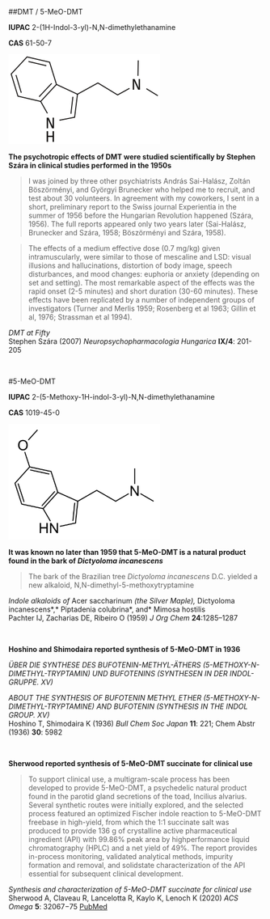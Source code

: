 ##DMT / 5-MeO-DMT

**IUPAC** 2-(1H-Indol-3-yl)-N,N-dimethylethanamine

**CAS** 61-50-7

![DMT structure](./images/DMT.png)

**The psychotropic effects of DMT were studied scientifically by Stephen Szára in clinical studies performed in the 1950s**

>I was joined by three other psychiatrists András Sai-Halász, Zoltán Böszörményi, and Györgyi Brunecker who helped me to recruit, and test about 30 volunteers. In agreement with my coworkers, I sent in a short, preliminary report to the Swiss journal Experientia in the summer of 1956 before the Hungarian Revolution happened (Szára, 1956). The full reports appeared only two years later (Sai-Halász, Brunecker and Szára, 1958; Böszörményi and Szára, 1958).

>The effects of a medium effective dose (0.7 mg/kg) given  intramuscularly, were similar to those of mescaline and LSD: visual illusions and hallucinations, distortion of body image, speech disturbances, and mood changes: euphoria or anxiety (depending on set and setting). The most remarkable aspect of the effects was the rapid onset (2-5 minutes) and short duration (30-60 minutes). These effects have been replicated by a number of independent groups of investigators (Turner and Merlis 1959; Rosenberg et al 1963; Gillin et al, 1976; Strassman et al 1994).

*DMT at Fifty*  
Stephen Szára (2007) *Neuropsychopharmacologia Hungarica* **IX/4**: 201-205

&nbsp;

#5-MeO-DMT

**IUPAC** 2-(5-Methoxy-1H-indol-3-yl)-N,N-dimethylethanamine

**CAS** 1019-45-0

![5-MeO-DMT structure](./images/5-MeO-DMT.png)

**It was known no later than 1959 that 5-MeO-DMT is a natural product found in the bark of *Dictyoloma incanescens***

>The bark of the Brazilian tree *Dictyoloma incanescens* D.C. yielded a new alkaloid, N,N-dimethyl-5-methoxytryptamine

*Indole alkaloids of* Acer saccharinum *(the Silver Maple),* Dictyoloma incanescens*,* Piptadenia colubrina*, and* Mimosa hostilis  
Pachter IJ, Zacharias DE, Ribeiro O (1959) *J Org Chem*  **24**:1285–1287

&nbsp;

**Hoshino and Shimodaira reported synthesis of 5-MeO-DMT in 1936**

*ÜBER DIE SYNTHESE DES BUFOTENIN-METHYL-ÄTHERS (5-METHOXY-N-DIMETHYL-TRYPTAMIN) UND BUFOTENINS (SYNTHESEN IN DER INDOL-GRUPPE. XV)*  

*ABOUT THE SYNTHESIS OF BUFOTENIN METHYL ETHER (5-METHOXY-N-DIMETHYL-TRYPTAMINE) AND BUFOTENIN (SYNTHESIS IN THE INDOL GROUP. XV)*  
Hoshino T, Shimodaira K (1936) *Bull Chem Soc Japan* **11**: 221; Chem Abstr (1936) **30**: 5982

&nbsp;

**Sherwood reported synthesis of 5-MeO-DMT succinate for clinical use**

>To support clinical use, a multigram-scale process has been developed to provide 5-MeO-DMT, a psychedelic natural product found in the parotid gland secretions of the toad, Incilius alvarius. Several synthetic routes were initially explored, and the selected process featured an optimized Fischer indole reaction to 5-MeO-DMT freebase in high-yield, from which the 1:1 succinate salt was produced to provide 136 g of crystalline active pharmaceutical ingredient (API) with 99.86% peak area by highperformance liquid chromatography (HPLC) and a net yield of 49%. The report provides in-process monitoring, validated analytical methods, impurity formation and removal, and solidstate characterization of the API essential for subsequent clinical development.

*Synthesis and characterization of 5-MeO-DMT succinate for clinical use*  
Sherwood A, Claveau R, Lancelotta R, Kaylo K, Lenoch K (2020) *ACS Omega* **5**: 32067−75 [PubMed](https://pubmed.ncbi.nlm.nih.gov/33344861/)

&nbsp;

